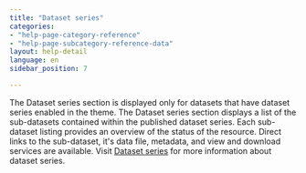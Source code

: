 ```yaml
---
title: "Dataset series"
categories:
- "help-page-category-reference"
- "help-page-subcategory-reference-data"
layout: help-detail
language: en
sidebar_position: 7

---
```


The Dataset series section is displayed only for datasets that have dataset series enabled in the theme. The Dataset series section displays a list of the sub-datasets contained within the published dataset series. Each sub-dataset listing provides an overview of the status of the resource. Direct links to the sub-dataset, it's data file, metadata, and view and download services are available. Visit [Dataset series](../../create-manage-datasets/create-dataset-series/2014-01-01-dataset-series.md) for more information about dataset series.
